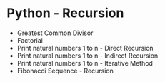 # Python - Recursion

- Greatest Common Divisor
- Factorial
- Print natural numbers 1 to n - Direct Recursion
- Print natural numbers 1 to n - Indirect Recursion
- Print natural numbers 1 to n - Iterative Method
- Fibonacci Sequence - Recursion